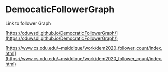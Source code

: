 # DemocaticFollowerGraph

Link to follower Graph

[https://oduwsdl.github.io/DemocraticFollowerGraph/](https://oduwsdl.github.io/DemocraticFollowerGraph/)

[https://www.cs.odu.edu/~msiddique/work/dem2020_follower_count/index.html](https://www.cs.odu.edu/~msiddique/work/dem2020_follower_count/index.html)
